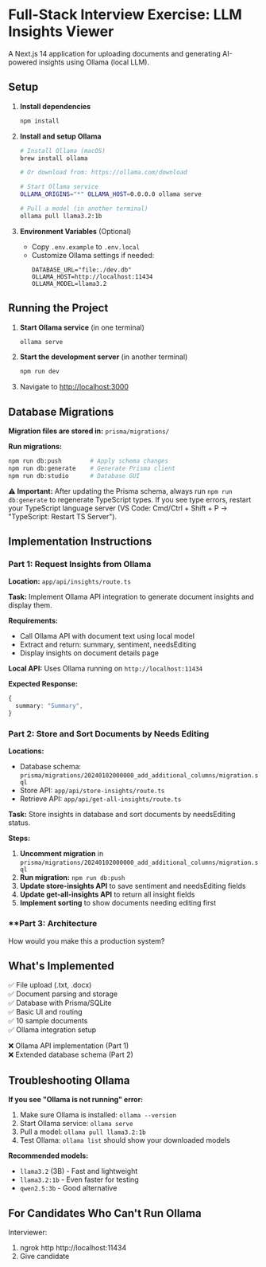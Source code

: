 # Full-Stack Interview Exercise: LLM Insights Viewer

A Next.js 14 application for uploading documents and generating AI-powered insights using Ollama (local LLM).

## Setup

1. **Install dependencies**
   ```bash
   npm install
   ```

2. **Install and setup Ollama**
   ```bash
   # Install Ollama (macOS)
   brew install ollama
   
   # Or download from: https://ollama.com/download
   
   # Start Ollama service
   OLLAMA_ORIGINS="*" OLLAMA_HOST=0.0.0.0 ollama serve

   # Pull a model (in another terminal)
   ollama pull llama3.2:1b
   ```

3. **Environment Variables** (Optional)
   - Copy `.env.example` to `.env.local`
   - Customize Ollama settings if needed:
     ```
     DATABASE_URL="file:./dev.db"
     OLLAMA_HOST=http://localhost:11434
     OLLAMA_MODEL=llama3.2
     ```

## Running the Project

1. **Start Ollama service** (in one terminal)
   ```bash
   ollama serve
   ```

2. **Start the development server** (in another terminal)  
   ```bash
   npm run dev
   ```

3. Navigate to [http://localhost:3000](http://localhost:3000)

## Database Migrations

**Migration files are stored in:** `prisma/migrations/`

**Run migrations:**
```bash
npm run db:push        # Apply schema changes
npm run db:generate    # Generate Prisma client
npm run db:studio      # Database GUI
```

**⚠️ Important:** After updating the Prisma schema, always run `npm run db:generate` to regenerate TypeScript types. If you see type errors, restart your TypeScript language server (VS Code: Cmd/Ctrl + Shift + P → "TypeScript: Restart TS Server").


## Implementation Instructions

### **Part 1: Request Insights from Ollama**
**Location:** `app/api/insights/route.ts`

**Task:** Implement Ollama API integration to generate document insights and display them.

**Requirements:**
- Call Ollama API with document text using local model
- Extract and return: summary, sentiment, needsEditing
- Display insights on document details page

**Local API:** Uses Ollama running on `http://localhost:11434`

**Expected Response:**
```typescript
{
  summary: "Summary",
}
```

### **Part 2: Store and Sort Documents by Needs Editing**
**Locations:** 
- Database schema: `prisma/migrations/20240102000000_add_additional_columns/migration.sql`
- Store API: `app/api/store-insights/route.ts`
- Retrieve API: `app/api/get-all-insights/route.ts`

**Task:** Store insights in database and sort documents by needsEditing status.

**Steps:**
1. **Uncomment migration** in `prisma/migrations/20240102000000_add_additional_columns/migration.sql`
2. **Run migration:** `npm run db:push`
3. **Update store-insights API** to save sentiment and needsEditing fields
4. **Update get-all-insights API** to return all insight fields
5. **Implement sorting** to show documents needing editing first

### **Part 3: Architecture
How would you make this a production system?

## What's Implemented

✅ File upload (.txt, .docx)  
✅ Document parsing and storage  
✅ Database with Prisma/SQLite  
✅ Basic UI and routing  
✅ 10 sample documents  
✅ Ollama integration setup

❌ Ollama API implementation (Part 1)  
❌ Extended database schema (Part 2)

## Troubleshooting Ollama

**If you see "Ollama is not running" error:**
1. Make sure Ollama is installed: `ollama --version`
2. Start Ollama service: `ollama serve`  
3. Pull a model: `ollama pull llama3.2:1b`
4. Test Ollama: `ollama list` should show your downloaded models

**Recommended models:**
- `llama3.2` (3B) - Fast and lightweight
- `llama3.2:1b` - Even faster for testing
- `qwen2.5:3b` - Good alternative



## For Candidates Who Can't Run Ollama
Interviewer: 
1. ngrok http http://localhost:11434
2. Give candidate 